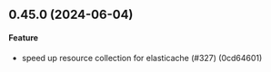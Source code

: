 ## 0.45.0 (2024-06-04)

#### Feature

* speed up resource collection for elasticache (#327) (0cd64601)

